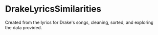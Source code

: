 # DrakeLyricsSimilarities
Created from the lyrics for Drake's songs, cleaning, sorted, and exploring the data provided.
